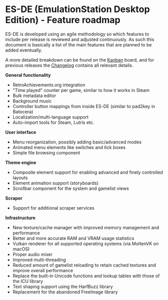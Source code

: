 # ES-DE (EmulationStation Desktop Edition) - Feature roadmap

ES-DE is developed using an agile methodology so which features to include per release is reviewed and adjusted continuously. As such this document is basically a list of the main features that are planned to be added eventually.

A more detailed breakdown can be found on the [Kanban](https://gitlab.com/es-de/emulationstation-de/-/boards) board, and for previous releases the [Changelog](CHANGELOG.md) contains all relevant details.

**General functionality**
* RetroAchievements.org integration
* "Time played" counter per game, similar to how it works in Steam
* Bulk metadata editor
* Background music
* Controller button mappings from inside ES-DE (similar to pad2key in Batocera)
* Localization/multi-language support
* Auto-import tools for Steam, Lutris etc.

**User interface**

* Menu reorganization, possibly adding basic/advanced modes
* Animated menu elements like switches and tick boxes
* Simple file browsing component

**Theme engine**
* Composite element support for enabling advanced and finely controlled layouts
* Element animation support (storyboards)
* Scrollbar component for the system and gamelist views

**Scraper**
* Support for additional scraper services

**Infrastructure**

* New texture/cache manager with improved memory management and performance
* Better and more accurate RAM and VRAM usage statistics
* Vulkan renderer for all supported operating systems (via MoltenVK on macOS)
* Proper audio mixer
* Improved multi-threading
* Reduced amount of gamelist reloading to retain cached textures and improve overall performance
* Replace the built-in Unicode functions and lookup tables with those of the ICU library
* Text shaping support using the HarfBuzz library
* Replacement for the abandoned FreeImage library
